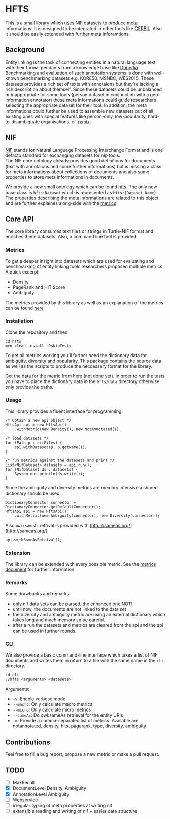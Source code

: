 # HFTS

This is a small library which uses [NIF](http://persistence.uni-leipzig.org/nlp2rdf)
datasets to produce meta informations. It is designed to be integrated in other tools
like [GERBIL](gerbil.aksw.org). Also it should be easily extended with further meta inforamtions. 

## Background

Entity linking is the task of connecting entities in a natural language text with their formal
pendants from a knowledge base like [Dbpedia](http://dbpedia.org). Benchmarking and evaluation of such annotation systems
is done with well-known benchmarking datasets e.g. KORE50, MSNBC, WES2015. These datasets
provides a rich set of texts with annotaions but they're lacking a rich description
about themself. Since these datasets could be unbalanced or inappropriate for some tools 
(person dataset in conjunction with a geo-information annotator) these meta informations could guide researchers selecting the appropriate dataset for their tool. In addition, the meta informations could further be used to assemble new datasets
out of all existing ones with special features like person-only, low-popularity, hard-to-disambiguate organisations, cf. [remix](https://github.com/santifa/hfts/blob/master/Remix.md).

## NIF

[NIF](http://persistence.uni-leipzig.org/nlp2rdf)
stands for Natural Language Processing Interchange Format and is one defacto
standard for exchanging datasets for nlp tools.  
The NIF core ontology already provides good definitions for documents (text with annotaions and some further informations)
but is missing a class for meta informations about collections of documents and also some
properties to store meta informations in documents.  

We provide a new small ontology which can be found [hfts](https://github.com/santifa/hfts/blob/master/ont/hfts.ttl).
The only new base class is `hfts:Dataset` which is represented as `hfts:{Dataset Name}`.
The properties describing the meta informations are related to this object and are 
further explaines along-side with the [metrics](https://github.com/santifa/hfts/blob/master/Metrics.md).

## Core API

The core library consumes text files or strings in Turtle-NIF format and
enriches these datasets. Also, a command line tool is provided.

### Metrics

To get a deeper insight into datasets which are used for evaluating and benchmarking of entity linking
tools researchers proposed multiple metrics. A quick excerpt:

* Density
* PageRank and HIT Score
* Ambiguity

The metrics provided by this library as well as an explanation of the metrics can be found [here](https://github.com/santifa/hfts/blob/master/Metrics.md)

### Installation

Clone the repository and then

    cd hfts
    mvn clean install -DskipTests
    
To get all metrics working you'll further need the dictionary data for ambiguity, diversity and
popularity. This package contains the source data as well as the scripts to produce the neccessary
format for the library.

Get the data for the metric from [here]() (not done yet).
In order to run the tests you have to place the dictionary data
in the `hfts/data` directory otherwise only provide the paths.

### Usage

This library provides a fluent interface for programming.

    /* Obtain a new api object */
    HftsApi api = new HftsApi()
        .withMetric(new Density(), new NotAnnotated());
    
    /* load datasets */
    for (Path p : nifFiles) {
        api.withDataset(p, p.getName());
    }
    
    /* run metrics against the datasets and print */
    List<NifDataset> datasets = api.run();
    for (NifDataset ds : datasets) {
        System.out.println(ds.write());
    }

Since the ambiguity and diversity metrics are memory intensive a shared
dictionary should be used.

    DictionaryConnector connector = DictionaryConnector.getDefaultConnector();
    HftsApi api = new HftsApi()
        .withMetric(new Ambiguity(connector), new Diversity(connector));
   
Also `owl:sameAs` retrival is provided with [http://sameas.org/](http://sameas.org/)

    api.withSameAsRetrival();
    
### Extension

The library can be extended with every possible metric. See the [metrics document](https://github.com/santifa/hfts/blob/master/Metrics.md) for further information.

### Remarks

Some drawbacks and remarks:

* only nif data sets can be parsed. the enhanced one NOT!
* until now, the documents are not linked to the data set
* the diversity and ambiguity metric are using an external dictionary
 which takes long and much memory so be careful.
* after a run the datasets and metrics are cleared from the api and
 the api can be used in further rounds.

### CLI

We also provide a basic command-line interface which
takes a list of NIF documents and writes them in return to a
file with the same name in the `cli` directory.

    cd cli
    ./hfts <arguments> <datasets>
    
Arguments:
* `-v`: Enable verbose mode
* `--macro`: Only calculate macro metrics
* `--micro`: Only calculate micro metrics
* `--sameAs`: Do owl:sameAs retrieval for the entity URIs
* `-m`: Provide a comma-separated list of metrics. Available are notannotated, density, hits, pagerank, type, diversity, ambiguity

## Contributions

Feel free to fill a bug report, propose a new metric or 
make a pull request.


## TODO

- [ ] MaxRecall  
- [x] DocumentLevel Density, Ambiguity  
- [x] AnnotationLevel Ambiguity  
- [ ] Webservice  
- [ ] irregular typing of meta properties at writing nif  
- [ ] extensible reading and writing of nif + easier data structure  
